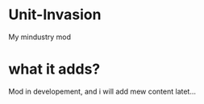# Unit-Invasion
My mindustry mod
# what it adds?
Mod in developement, and i will add mew content latet...
